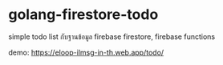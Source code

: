 # golang-firestore-todo
simple todo list กับฐานข้อมูล firebase firestore, firebase functions

demo: 
https://eloop-ilmsg-in-th.web.app/todo/
